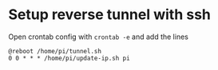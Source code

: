 # Setup reverse tunnel with ssh

Open crontab config with `crontab -e` and add the lines 

```
@reboot /home/pi/tunnel.sh
0 0 * * * /home/pi/update-ip.sh pi
```
